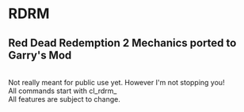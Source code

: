 <h1>RDRM</h1>
<h2>Red Dead Redemption 2 Mechanics ported to Garry's Mod</h2>
<br>
Not really meant for public use yet. However I'm not stopping you!<br>
All commands start with cl_rdrm_<br>
All features are subject to change.<br>